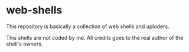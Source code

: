 # web-shells
This repository is basically a collection of web shells and uploders.

This shells are not coded by me. All credits goes to the real author of the shell's owners.
